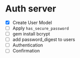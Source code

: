 # Auth server
- [x] Create User Model
- [ ] Apply `has_secure_password`
- [ ] gem install bcrypt
- [ ] add password_digest to users
- [ ] Authentication
- [ ] Confirmation
